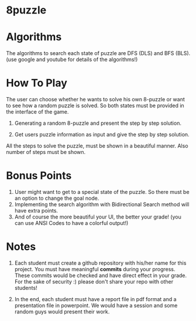 # 8puzzle

# Algorithms

The algorithms to search each state of puzzle are DFS (DLS) and BFS (BLS). (use google and youtube for details of the algorithms!)

# How To Play

The user can choose whether he wants to solve his own 8-puzzle or want to see how a random puzzle is solved. So both states must be provided in the interface of the game.

  1. Generating a random 8-puzzle and present the step by step solution.

  2. Get users puzzle information as input and give the step by step solution.
   
All the steps to solve the puzzle, must be shown in a beautiful manner. Also number of steps must be shown.


# Bonus Points

1.  User might want to get to a special state of the puzzle. So there must be an option to change the goal node.
2.  Implementing the search algorithm with Bidirectional Search method will have extra points.
3.  And of course the more beautiful your UI, the better your grade! (you can use ANSI Codes to have a colorful output!)

# Notes
1.  Each student must create a github repository with his/her name for this project. You must have meaningful **commits** during your progress. These commits would be checked and have direct effect in your grade. For the sake of security :) please don't share your repo with other students!

2. In the end, each student must have a report file in pdf format and a presentation file in powerpoint. We would have a session and some random guys would present their work.